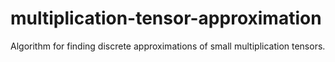 # multiplication-tensor-approximation
Algorithm for finding discrete approximations of small multiplication tensors.
